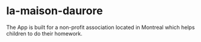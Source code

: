# la-maison-daurore
The App is built for a non-profit association located in Montreal which helps children to do their homework.
